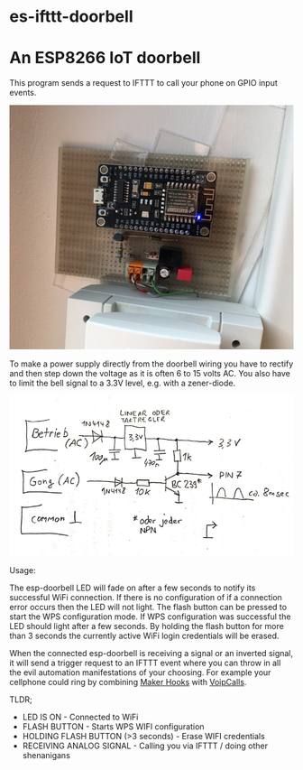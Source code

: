 es-ifttt-doorbell
===========================================

# An ESP8266 IoT doorbell

This program sends a request to IFTTT to call your phone on GPIO input events.

![Integration](example.png)

To make a power supply directly from the doorbell wiring you have to rectify and
then step down the voltage as it is often 6 to 15 volts AC. You also have to
limit the bell signal to a 3.3V level, e.g. with a zener-diode.

![Circuit example](circuit.png)

Usage:

The esp-doorbell LED will fade on after a few seconds to notify its successful WiFi connection. If there is no configuration of if a connection error occurs then the LED will not light. The flash button can be pressed to start the WPS configuration mode. If WPS configuration was successful the LED should light after a few seconds. By holding the flash button for more than 3 seconds the currently active WiFi login credentials will be erased.

When the connected esp-doorbell is receiving a signal or an inverted signal, it will send a trigger request to an IFTTT event where you can throw in all the evil automation manifestations of your choosing. For example your cellphone could ring by combining [Maker Hooks](https://ifttt.com/maker_webhooks) with [VoipCalls](https://ifttt.com/voip_calls).

TLDR;
* LED IS ON - Connected to WiFi
* FLASH BUTTON - Starts WPS WIFI configuration
* HOLDING FLASH BUTTON (>3 seconds) - Erase WIFI credentials
* RECEIVING ANALOG SIGNAL - Calling you via IFTTT / doing other shenanigans
